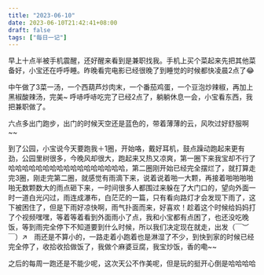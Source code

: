 ```yaml
---
title: "2023-06-10"
date: 2023-06-10T21:42:41+08:00
draft: false
tags: ["每日一记"]
---
```


早上十点半被手机震醒，还好醒来看到是兼职找我。手机上买个菜起来先把其他菜备好，小宝还在呼呼睡。昨晚看完电影已经很晚了到睡觉的时候都快凌晨2点了😂

中午做了3菜一汤，一个西葫芦炒肉末，一个番茄鸡蛋，一个豆泡炒辣椒，再加上黑椒酸辣汤，完美~ 呼哧呼哧吃完了已经2点了，躺躺休息一会，小宝看东西，我把兼职做了。

六点多出门跑步，出门的时候天空还是蓝色的，带着薄薄的云，风吹过好舒服啊~~

到了公园，小宝说今天要跑我＋1圈，开始咯，戴好耳机，鼓点躁动跑起来更有劲，公园里树很多，今晚风却很大，跑起来又热又凉爽，第一圈下来我宝却不行了哈哈哈哈哈哈哈哈哈哈哈哈哈哈哈哈哈，第二圈刚开始已经完全摆烂了，就打算走完3圈，刚走完第二圈，就感觉有雨滴下来，说着说着啪一大颗，再接着啪啪啪啪啪无数颗数大的雨点砸下来，一时间很多人都围过来躲在了大门口的，望向外面一时一道白光闪过，雨连成瀑布，白茫茫的一篇，只有看向路灯才会发现下雨了，这下被困住了，但是下雨好凉快啊，雨气扑面而来，好喜欢！趁着这个时候给妈妈打了个视频嘿嘿，等着等着看到外面雨小了点，我和小宝都有点困了，也还没吃晚饭，等到雨完全停下不知道要到什么时候，所以我们决定现在就走，出发（￣︶￣）↗　雨还是不算小的，一路走着小跑着也是淋湿了不少，到快到家的时候已经完全停了，收拾收拾做饭了，我做个麻婆豆腐，我宝炒饭，香的嘞~~

之后的每周一跑还是不能少呢，这次天公不作美呢，但是玩的挺开心倒是哈哈哈哈